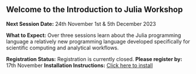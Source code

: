 ## Welcome to the Introduction to Julia Workshop
**Next Session Date:**  24th November 1st & 5th December 2023

**What to Expect:**
Over three sessions learn about the Julia programming language a relatively new programming language developed specifically for scientific computing and analytical workflows.

**Registration Status:** Registration is currently closed.
**Please register by:** 17th November
**Installation Instructions:** [Click here to install](nan)
